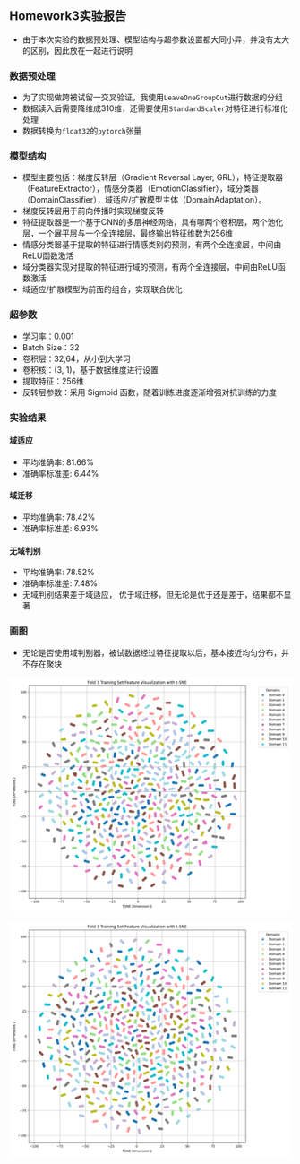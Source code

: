 ## Homework3实验报告

- 由于本次实验的数据预处理、模型结构与超参数设置都大同小异，并没有太大的区别，因此放在一起进行说明

### 数据预处理

- 为了实现做跨被试留一交叉验证，我使用`LeaveOneGroupOut`进行数据的分组
- 数据读入后需要降维成310维，还需要使用`StandardScaler`对特征进行标准化处理
- 数据转换为`float32`的`pytorch`张量

### 模型结构

- 模型主要包括：梯度反转层（Gradient Reversal Layer, GRL），特征提取器（FeatureExtractor），情感分类器（EmotionClassifier），域分类器（DomainClassifier），域适应/扩散模型主体（DomainAdaptation）。
- 梯度反转层用于前向传播时实现梯度反转
- 特征提取器是一个基于CNN的多层神经网络，具有哪两个卷积层，两个池化层，一个展平层与一个全连接层，最终输出特征维数为256维
- 情感分类器基于提取的特征进行情感类别的预测，有两个全连接层，中间由ReLU函数激活
- 域分类器实现对提取的特征进行域的预测，有两个全连接层，中间由ReLU函数激活
- 域适应/扩散模型为前面的组合，实现联合优化

### 超参数

- 学习率：0.001
- Batch Size：32
- 卷积层：32,64，从小到大学习
- 卷积核：(3, 1)，基于数据维度进行设置
- 提取特征：256维
- 反转层参数：采用 Sigmoid 函数，随着训练进度逐渐增强对抗训练的力度

### 实验结果

#### 域适应

- 平均准确率: 81.66%
- 准确率标准差: 6.44%

#### 域迁移

- 平均准确率: 78.42%
- 准确率标准差: 6.93%

#### 无域判别

- 平均准确率: 78.52%
- 准确率标准差: 7.48%
- 无域判别结果差于域适应， 优于域迁移，但无论是优于还是差于，结果都不显著

### 画图

- 无论是否使用域判别器，被试数据经过特征提取以后，基本接近均匀分布，并不存在聚块

![1](./img/1.png)



![2](./img/2.png)





